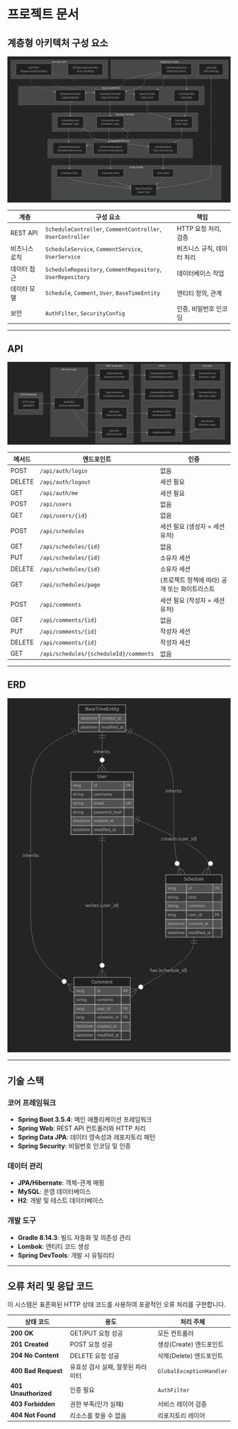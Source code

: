 # 프로젝트 문서

## 계층형 아키텍처 구성 요소

![](./images/Architecture.png)

| 계층 | 구성 요소 | 책임 |
|------|-----------|------|
| REST API | `ScheduleController`, `CommentController`, `UserController` | HTTP 요청 처리, 검증 |
| 비즈니스 로직 | `ScheduleService`, `CommentService`, `UserService` | 비즈니스 규칙, 데이터 처리 |
| 데이터 접근 | `ScheduleRepository`, `CommentRepository`, `UserRepository` | 데이터베이스 작업 |
| 데이터 모델 | `Schedule`, `Comment`, `User`, `BaseTimeEntity` | 엔티티 정의, 관계 |
| 보안 | `AuthFilter`, `SecurityConfig` | 인증, 비밀번호 인코딩 |

---

## API

![](./images/API.png)

| 메서드 | 엔드포인트 | 인증 |
| --- | --- | --- |
| POST | `/api/auth/login` | 없음 |
| DELETE | `/api/auth/logout` | 세션 필요 |
| GET | `/api/auth/me` | 세션 필요 |
| POST | `/api/users` | 없음 |
| GET | `/api/users/{id}` | 없음 |
| POST | `/api/schedules` | 세션 필요 (생성자 = 세션 유저) |
| GET | `/api/schedules/{id}` | 없음 |
| PUT | `/api/schedules/{id}` | 소유자 세션 |
| DELETE | `/api/schedules/{id}` | 소유자 세션 |
| GET | `/api/schedules/page` | (프로젝트 정책에 따라) 공개 또는 화이트리스트 |
| POST | `/api/comments` | 세션 필요 (작성자 = 세션 유저) |
| GET | `/api/comments/{id}` | 없음 |
| PUT | `/api/comments/{id}` | 작성자 세션 |
| DELETE | `/api/comments/{id}` | 작성자 세션 |
| GET | `/api/schedules/{scheduleId}/comments` | 없음 |

---

## ERD

![](./images/ERD.png)

---

## 기술 스택

### 코어 프레임워크
- **Spring Boot 3.5.4**: 메인 애플리케이션 프레임워크
- **Spring Web**: REST API 컨트롤러와 HTTP 처리
- **Spring Data JPA**: 데이터 영속성과 레포지토리 패턴
- **Spring Security**: 비밀번호 인코딩 및 인증

### 데이터 관리
- **JPA/Hibernate**: 객체-관계 매핑
- **MySQL**: 운영 데이터베이스
- **H2**: 개발 및 테스트 데이터베이스

### 개발 도구
- **Gradle 8.14.3**: 빌드 자동화 및 의존성 관리
- **Lombok**: 엔티티 코드 생성
- **Spring DevTools**: 개발 시 유틸리티

---

## 오류 처리 및 응답 코드

이 시스템은 표준화된 HTTP 상태 코드를 사용하여 포괄적인 오류 처리를 구현합니다.

| 상태 코드 | 용도 | 처리 주체 |
|-----------|------|-----------|
| **200 OK** | GET/PUT 요청 성공 | 모든 컨트롤러 |
| **201 Created** | POST 요청 성공 | 생성(Create) 엔드포인트 |
| **204 No Content** | DELETE 요청 성공 | 삭제(Delete) 엔드포인트 |
| **400 Bad Request** | 유효성 검사 실패, 잘못된 파라미터 | `GlobalExceptionHandler` |
| **401 Unauthorized** | 인증 필요 | `AuthFilter` |
| **403 Forbidden** | 권한 부족(인가 실패) | 서비스 레이어 검증 |
| **404 Not Found** | 리소스를 찾을 수 없음 | 리포지토리 레이어 |

